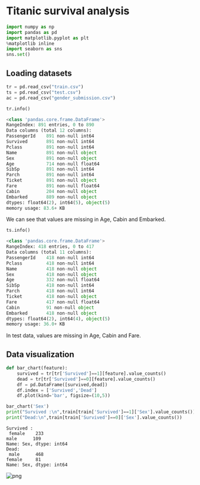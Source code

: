# Titanic survival analysis

```python
import numpy as np
import pandas as pd
import matplotlib.pyplot as plt
%matplotlib inline
import seaborn as sns
sns.set()
```
## Loading datasets
```python
tr = pd.read_csv("train.csv")
ts = pd.read_csv("test.csv")
ac = pd.read_csv("gender_submission.csv")
```
```python
tr.info()
```
```python
<class 'pandas.core.frame.DataFrame'>
RangeIndex: 891 entries, 0 to 890
Data columns (total 12 columns):
PassengerId    891 non-null int64
Survived       891 non-null int64
Pclass         891 non-null int64
Name           891 non-null object
Sex            891 non-null object
Age            714 non-null float64
SibSp          891 non-null int64
Parch          891 non-null int64
Ticket         891 non-null object
Fare           891 non-null float64
Cabin          204 non-null object
Embarked       889 non-null object
dtypes: float64(2), int64(5), object(5)
memory usage: 83.6+ KB
``` 
We can see that values are missing in Age, Cabin and Embarked.
```python
ts.info()
```
```python
<class 'pandas.core.frame.DataFrame'>
RangeIndex: 418 entries, 0 to 417
Data columns (total 11 columns):
PassengerId    418 non-null int64
Pclass         418 non-null int64
Name           418 non-null object
Sex            418 non-null object
Age            332 non-null float64
SibSp          418 non-null int64
Parch          418 non-null int64
Ticket         418 non-null object
Fare           417 non-null float64
Cabin          91 non-null object
Embarked       418 non-null object
dtypes: float64(2), int64(4), object(5)
memory usage: 36.0+ KB
```
In test data, values are missing in Age, Cabin and Fare.

## Data visualization
```python
def bar_chart(feature):
    survived = tr[tr['Survived']==1][feature].value_counts()
    dead = tr[tr['Survived']==0][feature].value_counts()
    df = pd.DataFrame([survived,dead])
    df.index = ['Survived','Dead']
    df.plot(kind='bar', figsize=(10,5))
```

```python
bar_chart('Sex')
print("Survived :\n",train[train['Survived']==1]['Sex'].value_counts())
print("Dead:\n",train[train['Survived']==0]['Sex'].value_counts())
```

    Survived :
     female    233
    male      109
    Name: Sex, dtype: int64
    Dead:
     male      468
    female     81
    Name: Sex, dtype: int64
![png](sdjvnswjvnjn.png)
